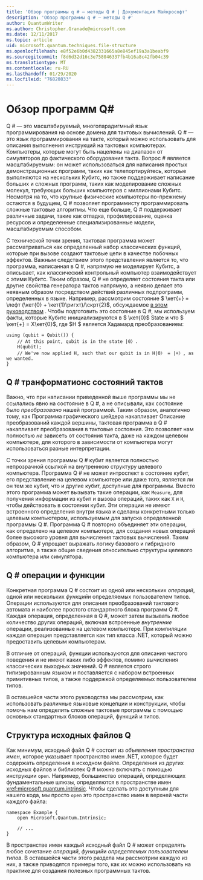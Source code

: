 ```yaml
---
title: 'Обзор программы q # — методы Q # | Документация Майкрософт'
description: 'Обзор программы q # — методы Q #'
author: QuantumWriter
ms.author: Christopher.Granade@microsoft.com
ms.date: 12/11/2017
ms.topic: article
uid: microsoft.quantum.techniques.file-structure
ms.openlocfilehash: e8f52e6b0d4382331665a8e845ef19a3a1beabf9
ms.sourcegitcommit: f8d6d32d16c3e758046337fb4b16a8c42fb04c39
ms.translationtype: MT
ms.contentlocale: ru-RU
ms.lasthandoff: 01/29/2020
ms.locfileid: "76820833"
---
```

# <a name="q-program-overview"></a>Обзор программ Q#

Q # — это масштабируемый, многопарадигмный язык программирования на основе домена для тактовых вычислений. Q # — это язык программирования на такте, который можно использовать для описания выполнения инструкций на тактовых компьютерах. Компьютеры, которые могут быть нацелены на диапазон от симуляторов до фактического оборудования такта. Вопрос # является масштабируемым: он может использоваться для написания простых демонстрационных программ, таких как телепортируйтесь, которые выполняются на нескольких Кубитс, но также поддерживает написание больших и сложных программ, таких как моделирование сложных молекул, требующих больших компьютеров с миллионами Кубитс. Несмотря на то, что крупные физические компьютеры по-прежнему остаются в будущем, Q # позволяет программисту программировать сложные тактовые алгоритмы. Что еще больше, Q # поддерживает различные задачи, такие как отладка, профилирование, оценка ресурсов и определенные специализированные модели, масштабируемым способом. 

С технической точки зрения, тактовая программа может рассматриваться как определенный набор классических функций, которые при вызове создают тактовые цепи в качестве побочных эффектов. Важным следствием этого представления является то, что программа, написанная в Q #, напрямую не моделирует Кубитс, а описывает, как классический контрольный компьютер взаимодействует с этими Кубитс.
Таким образом, Q # не определяет состояния такта или другие свойства генератора тактов напрямую, а неявно делает это неявным образом посредством действий различных подпрограмм, определенных в языке.
Например, рассмотрим состояние $ \кет{+} = \лефт (\кет{0} + \кет{1}\ригхт)/\скрт{2}$, обсуждаемое [в этом руководством](xref:microsoft.quantum.concepts.intro) .
Чтобы подготовить это состояние в Q #, мы используем факты, которые Кубитс инициализируются в $ \кет{0}$ State и что $ \кет{+} = Х\кет{0}$, где $H $ является Хадамард преобразованием:

```qsharp
using (qubit = Qubit()) {
    // At this point, qubit is in the state |0〉.
    H(qubit);
    // We've now applied H, such that our qubit is in H|0〉 = |+〉, as we wanted.
}
```
## <a name="q-tranformations-of-quantum-states"></a>Q # транформатионс состояний тактов

Важно, что при написании приведенной выше программы мы не ссылались явно на состояние в Q #, а не описывали, как состояние было *преобразовано* нашей программой.
Таким образом, аналогично тому, как Программа графического шейдера накапливает Описание преобразований каждой вершины, тактовая программа в Q # накапливает преобразования в тактовые состояния.
Это позволяет нам полностью *не* зависеть от состояния такта, даже на каждом целевом компьютере, для которого в зависимости от компьютера могут использоваться разные интерпретации. 

С точки зрения программы Q # кубит является полностью непрозрачной ссылкой на внутреннюю структуру целевого компьютера.
Программа Q # не может интроспект в состояние кубит, его представление на целевом компьютере или даже того, является ли он тем же кубит, что и другие кубит, доступные для программы.
Вместо этого программа может вызывать такие операции, как `Measure`, для получения информации из кубит и вызова операций, таких как `X` и `H`, чтобы действовать в состоянии кубит.
Эти операции не имеют встроенного определения внутри языка и сделаны конкретными только целевым компьютером, используемым для запуска определенной программы Q #.
Программа Q # повторно объединяет эти операции, как определено на целевом компьютере, для создания новых операций более высокого уровня для вычисления тактовых вычислений.
Таким образом, Q # упрощает выражать логику базового и гибридного алгоритма, а также общие сведения относительно структуры целевого компьютера или симулятора.

## <a name="q-operations-and-functions"></a>Q # операции и функции

Конкретная программа Q # состоит из одной или нескольких *операций*, одной или нескольких *функций*и определяемых пользователем типов. Операции используются для описания преобразований тактового автомата и наиболее простого стандартного блока программ Q #. Каждая операция, определенная в Q #, может затем вызывать любое количество других операций, включая встроенные *внутренние* операции, реализованные на целевом компьютере.
При компиляции каждая операция представляется как тип класса .NET, который можно предоставить целевым компьютерам.

В отличие от операций, функции используются для описания чистого поведения и не имеют каких либо эффектов, помимо вычисления классических выходных значений. Q # является строго типизированным языком и поставляется с набором встроенных примитивных типов, а также поддержкой определяемых пользователем типов. 

В оставшейся части этого руководства мы рассмотрим, как использовать различные языковые концепции и конструкции, чтобы помочь нам определить сложные тактовые программы с помощью основных стандартных блоков операций, функций и типов. 

## <a name="structure-of-q-source-files"></a>Структура исходных файлов Q #

Как минимум, исходный файл Q # состоит из *объявления пространства имен*, которое указывает пространство имен .NET, которое будет содержать определения в исходном файле.
Определения из других исходных файлов и библиотек Q # можно включать с помощью инструкции `open`.
Например, большинство операций, определяющих фундаментальные шлюзы, определяются в пространстве имен <xref:microsoft.quantum.intrinsic>.
Чтобы сделать это доступным для нашего кода, мы просто `open` это пространство имен в верхней части каждого файла:

```qsharp
namespace Example {
    open Microsoft.Quantum.Intrinsic;

    // ...
}
```

В пространстве имен каждый исходный файл Q # может определять любое сочетание *операций*, *функций*и *определяемых пользователем типов*.
В оставшейся части этого раздела мы рассмотрим каждую из них, а также приводятся примеры того, как их можно использовать на практике для создания полезных программных тактов.
